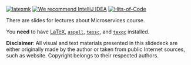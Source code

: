[![latexmk](https://github.com/h1alexbel/micro-23/actions/workflows/latexmk.yml/badge.svg)](https://github.com/h1alexbel/micro-23/actions/workflows/latexmk.yml)
[![We recommend IntelliJ IDEA](https://www.elegantobjects.org/intellij-idea.svg)](https://www.jetbrains.com/idea/)
[![Hits-of-Code](https://hitsofcode.com/github/h1alexbel/micro-23)](https://hitsofcode.com/view/github/h1alexbel/micro-23)

There are slides for lectures about Microservices course.

You **need** to have
[LaTeX](https://en.wikipedia.org/wiki/LaTeX),
[`aspell`](http://aspell.net/),
[`texsc`](https://rubygems.org/gems/texsc),
and
[`texqc`](https://rubygems.org/gems/texqc)
installed.

**Disclaimer**: All visual and text materials presented in
this slidedeck are either originally made by the author or taken from public
Internet sources, such as website. Copyright belongs to their respected
authors.